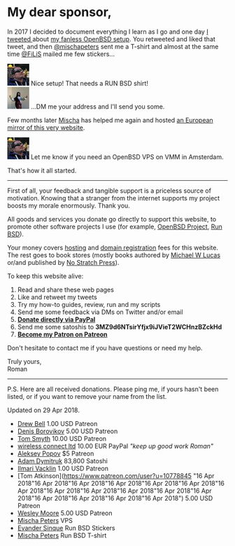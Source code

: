 # My dear sponsor,

In 2017 I decided to document everything I learn as I go and one day [I
tweeted
](https://mobile.twitter.com/romanzolotarev/status/909807483149066248)
about [my fanless OpenBSD setup](/setup.html). You retweeted and liked
that tweet, and then
[@mischapeters](https://mobile.twitter.com/mischapeters) sent me a T-shirt
and almost at the same time [@FiLiS](https://mobile.twitter.com/FiLiS)
mailed me few stickers...

<div class="quote"> <a
href="https://mobile.twitter.com/mischapeters/status/910019073223872512"><img class="quote__avatar"
src="/avatars/mischapeters.jpeg"
title="19 Sep 2017"
alt="(((Mischa &#x1F576; &#x1F421; RCX))) (@mischapeters)"></a><span class="quote__text">
Nice setup! That needs a RUN BSD shirt!</span></div>

<div class="quote"><a
href="https://mobile.twitter.com/FiLiS/status/925425396941770755"><img class="quote__avatar"
src="/avatars/FiLiS.jpeg"
title="31 Oct 2017"
alt="Not Evander Sinque (@FiLiS)"></a><span class="quote__text">
...DM me your address and I'll send you some.</span></div>

Few months later [Mischa](https://mobile.twitter.com/mischapeters) has
helped me again and hosted [an European mirror of this very
website](http://hi.romanzolotarev.com/).

<div class="quote"> <a
href="https://mobile.twitter.com/mischapeters/status/984827416215457794"><img class="quote__avatar"
src="/avatars/mischapeters.jpeg"
title="13 Apr 2018"
alt="(((Mischa &#x1F576; &#x1F421; RCX))) (@mischapeters)"></a><span class="quote__text">
Let me know if you need an OpenBSD VPS on VMM in Amsterdam.</span></div>

That's how it all started.

---

First of all, your feedback and tangible support is
a priceless source of motivation. Knowing that a stranger from the
internet supports my project boosts my morale enormously. Thank you.

All goods and services you donate go directly to support this website, to
promote other software projects I use (for example, [OpenBSD
Project](https://www.openbsdfoundation.org/donations.html),
[Run BSD](http://runbsd.info/)).

Your money covers [hosting](/vultr.html) and [domain
registration](https://iwantmyname.com/) fees for this website. The rest
goes to book stores (mostly books authored by [Michael W
Lucas](https://mwl.io/) or/and published by [No Stratch
Press](https://nostarch.com/)).

To keep this website alive:

1. Read and share these web pages
1. Like and retweet my tweets
1. Try my how-to guides, review, run and my scripts
1. Send me some feedback via DMs on Twitter and/or email
1. **[Donate directly via PayPal](/paypal.html)**
1. Send me some satoshis to **3MZ9d6NTsirYfjx9iJVieT2WCHnzBZckHd**
1. **[Become my Patron on Patreon](/patreon.html)**

Don't hesitate to contact me if you have questions or need my help.

Truly yours,<br>
Roman

---

P.S. Here are all received donations. Please ping me, if yours hasn't been
listed, or if you want to remove your name from the list.

Updated on 29 Apr 2018.

- [Drew Bell](https://www.patreon.com/droob/creators "29 Apr 2018") 1.00 USD Patreon
- [Denis Borovikov](https://www.patreon.com/user/creators?u=10926064 "25 Apr 2018") 5.00 USD Patreon
- [Tom Smyth](https://www.patreon.com/user/creators?u=10913897 "24 Apr 2018") 10.00 USD Patreon
- [wireless connect ltd](http://wirelessconnect.eu "24 Apr 2018") 10.00 EUR PayPal _"keep up good work Roman"_
- [Aleksey Popov](https://www.patreon.com/user?u=10910753 "24 Apr 2018") $5 Patreon
- [Adam Dymitruk](https://mobile.twitter.com/adymitruk "24 Apr 2018") 83,800 Satoshi
- [Ilmari Vacklin](https://www.patreon.com/user?u=2288738 "23 Apr 2018") 1.00 USD Patreon
- [Tom Atkinson](https://www.patreon.com/user?u=10778845 "16 Apr 2018"16 Apr 2018"16 Apr 2018"16 Apr 2018"16 Apr 2018"16 Apr 2018"16 Apr 2018"16 Apr 2018"16 Apr 2018"16 Apr 2018"16 Apr 2018"16 Apr 2018"16 Apr 2018"16 Apr 2018"16 Apr 2018"16 Apr 2018") 5.00 USD Patreon
- [Wesley Moore](https://www.patreon.com/wezm "15 Apr 2018") 5.00 USD Patreon
- [Mischa Peters](https://mobile.twitter.com/mischapeters "13 Apr 2018") VPS
- [Evander Sinque](https://mobile.twitter.com/FiLiS "31 Oct 2017") Run BSD Stickers
- [Mischa Peters](https://mobile.twitter.com/mischapeters "19 Sep 2017") Run BSD T-shirt
